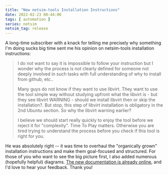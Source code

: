 ```yaml
---
title: "New netsim-tools Installation Instructions"
date: 2022-02-23 08:44:00
tags: [ automation ]
series: netsim
netsim_tag: release
---
```

A long-time subscriber with a knack for telling me precisely why something I'm doing sucks big time sent me his opinion on netsim-tools installation instructions:

> I do not want to say it is impossible to follow your instruction but I wonder why the process is not clearly defined for someone not deeply involved in such tasks with full understanding of why to install from github, etc..
>
> Many guys do not know if they want to use libvirt. They want to use the tool simple way without studying upfront what the libvirt is - but they see libvirt WARNING - should we install libvirt then or skip the installation?. But stop, this step of libvirt installation is obligatory in the 2nd Ubuntu section. So why the libvirt warning earlier?
>
> I believe we should start really quickly to enjoy the tool before we reject it for "complexity". Time To Play matters. Otherwise you are tired trying to understand the process before you check if this tool is right for you.

He was absolutely right -- it was time to overhaul the "organically grown" installation instructions and make them goal-focused and structured. For those of you who want to see the big picture first, I also added numerous (hopefully helpful) diagrams. [The new documentation is already online](https://netsim-tools.readthedocs.io/en/latest/install.html), and I'd love to hear your feedback. Thank you!